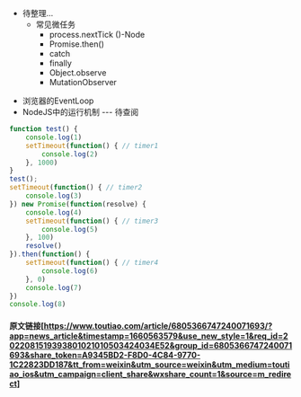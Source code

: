 * 待整理...
    - 常见微任务
        + process.nextTick ()-Node
        + Promise.then()
        + catch
        + finally
        + Object.observe
        + MutationObserver

+ 浏览器的EventLoop
+ NodeJS中的运行机制  --- 待查阅


```js
function test() {
    console.log(1)
    setTimeout(function() { // timer1    
        console.log(2)
    }, 1000)
}
test();
setTimeout(function() { // timer2  
    console.log(3)
}) new Promise(function(resolve) {
    console.log(4)
    setTimeout(function() { // timer3 
        console.log(5)
    }, 100)
    resolve()
}).then(function() {
    setTimeout(function() { // timer4 
        console.log(6)
    }, 0)
    console.log(7)
})
console.log(8)
```

#### 原文链接[https://www.toutiao.com/article/6805366747240071693/?app=news_article&timestamp=1660563579&use_new_style=1&req_id=2022081519393801021010503424034E52&group_id=6805366747240071693&share_token=A9345BD2-F8D0-4C84-9770-1C22823DD187&tt_from=weixin&utm_source=weixin&utm_medium=toutiao_ios&utm_campaign=client_share&wxshare_count=1&source=m_redirect]
